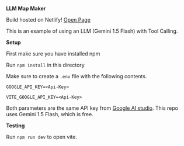 **LLM Map Maker**

Build hosted on Netlify!
[Open Page](https://llm-map-test.netlify.app/)

This is an example of using an LLM (Gemini 1.5 Flash) with Tool Calling.

**Setup**

First make sure you have installed npm

Run `npm install` in this directory

Make sure to create a `.env` file with the following contents.

`GOOGLE_API_KEY=<Api-Key>`

`VITE_GOOGLE_API_KEY=<Api-Key>`

Both parameters are the same API key from [Google AI studio](https://aistudio.google.com/app/apikey). This repo uses Gemini 1.5 Flash, which is free.

**Testing**

Run `npm run dev` to open vite.